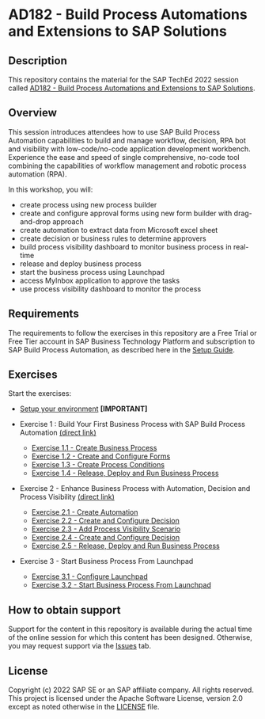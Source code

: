 # AD182 - Build Process Automations and Extensions to SAP Solutions

## Description

This repository contains the material for the SAP TechEd 2022 session called [AD182 - Build Process Automations and Extensions to SAP Solutions](https://go3.events.sap.com/sapteched/hybrid/2022/reg/flow/sap/saptech2022/sapteched2022catalog/page/catalog/session/1661198036950001EHbd).

## Overview

This session introduces attendees how to use SAP Build Process Automation capabilities to build and manage workflow, decision, RPA bot and visibility with low-code/no-code application development workbench. Experience the ease and speed of single comprehensive, no-code tool combining the capabilities of workflow management and robotic process automation (RPA). 

In this workshop, you will: 
- create process using new process builder
- create and configure approval forms using new form builder with drag-and-drop approach 
- create automation to extract data from Microsoft excel sheet
- create decision or business rules to determine approvers 
- build process visibility dashboard to monitor business process in real-time
- release and deploy business process 
- start the business process using Launchpad 
- access MyInbox application to approve the tasks
- use process visibility dashboard to monitor the process

## Requirements

The requirements to follow the exercises in this repository are a Free Trial or Free Tier account in SAP Business Technology Platform and subscription to SAP Build Process Automation, as described here in the [Setup Guide](https://developers.sap.com/tutorials/spa-subscribe-booster.html).

## Exercises

Start the exercises: 

- [Setup your environment](https://developers.sap.com/tutorials/spa-subscribe-booster.html) **[IMPORTANT]**

- Exercise 1 : Build Your First Business Process with SAP Build Process Automation [(direct link)](https://developers.sap.com/mission.sap-process-automation.html)
    - [Exercise 1.1 - Create Business Process](https://developers.sap.com/tutorials/spa-create-process.html)
    - [Exercise 1.2 - Create and Configure Forms](https://developers.sap.com/tutorials/spa-create-forms.html)
    - [Exercise 1.3 - Create Process Conditions](https://developers.sap.com/tutorials/spa-create-process-condition.html)
    - [Exercise 1.4 - Release, Deploy and Run Business Process](https://developers.sap.com/tutorials/spa-run-process.html)

- Exercise 2 - Enhance Business Process with Automation, Decision and Process Visibility [(direct link)](https://developers.sap.com/mission.sap-process-automation-boost.html)
    - [Exercise 2.1 - Create Automation](https://developers.sap.com/tutorials/spa-create-automation.html)
    - [Exercise 2.2 - Create and Configure Decision](https://developers.sap.com/tutorials/spa-create-decision.html)
    - [Exercise 2.3 - Add Process Visibility Scenario](https://developers.sap.com/tutorials/spa-create-decision.html)
    - [Exercise 2.4 - Create and Configure Decision](https://developers.sap.com/tutorials/spa-create-decision.html)
    - [Exercise 2.5 - Release, Deploy and Run Business Process](https://developers.sap.com/tutorials/spa-run-process-automation-decision.html)
    
 - Exercise 3 - Start Business Process From Launchpad
     - [Exercise 3.1 - Configure Launchpad](https://developers.sap.com/tutorials/spa-create-process-condition.html)    
     - [Exercise 3.2 - Start Business Process From Launchpad](https://developers.sap.com/tutorials/spa-run-business-process-launchpad.html)     

## How to obtain support

Support for the content in this repository is available during the actual time of the online session for which this content has been designed. Otherwise, you may request support via the [Issues](../../issues) tab.

## License
Copyright (c) 2022 SAP SE or an SAP affiliate company. All rights reserved. This project is licensed under the Apache Software License, version 2.0 except as noted otherwise in the [LICENSE](LICENSES/Apache-2.0.txt) file.
